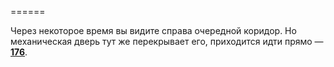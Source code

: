======

Через некоторое время вы видите справа очередной коридор. Но механическая дверь тут же перекрывает его, приходится идти прямо — [**176**](#n_176).

